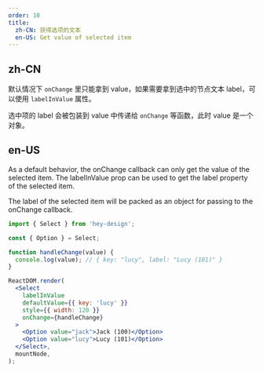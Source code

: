 ```yaml
---
order: 10
title:
  zh-CN: 获得选项的文本
  en-US: Get value of selected item
---
```


## zh-CN

默认情况下 `onChange` 里只能拿到 value，如果需要拿到选中的节点文本 label，可以使用 `labelInValue` 属性。

选中项的 label 会被包装到 value 中传递给 `onChange` 等函数，此时 value 是一个对象。

## en-US

As a default behavior, the onChange callback can only get the value of the selected item. The labelInValue prop can be used to get the label property of the selected item.

The label of the selected item will be packed as an object for passing to the onChange callback.

```jsx
import { Select } from 'hey-design';

const { Option } = Select;

function handleChange(value) {
  console.log(value); // { key: "lucy", label: "Lucy (101)" }
}

ReactDOM.render(
  <Select
    labelInValue
    defaultValue={{ key: 'lucy' }}
    style={{ width: 120 }}
    onChange={handleChange}
  >
    <Option value="jack">Jack (100)</Option>
    <Option value="lucy">Lucy (101)</Option>
  </Select>,
  mountNode,
);
```

